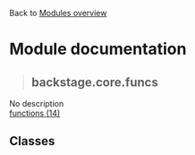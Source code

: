 Back to [Modules overview](https://github.com/pyrustic/backstage/blob/master/docs/modules/README.md)
  
# Module documentation
>## backstage.core.funcs
No description
<br>
[functions (14)](https://github.com/pyrustic/backstage/blob/master/docs/modules/content/backstage.core.funcs/functions.md)


## Classes

